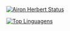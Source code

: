 [![Airon Herbert Status](https://github-readme-stats.vercel.app/api?username=aironherbert&show_icons=true&hide=contribs&include_all_commits=true)](https://www.linkedin.com/in/airon-herbert/)

[![Top Linguagens](https://github-readme-stats.vercel.app/api/top-langs/?username=aironherbert&layout=compact)](https://www.linkedin.com/in/airon-herbert/)
